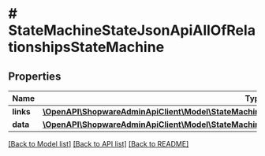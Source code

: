 # # StateMachineStateJsonApiAllOfRelationshipsStateMachine

## Properties

Name | Type | Description | Notes
------------ | ------------- | ------------- | -------------
**links** | [**\OpenAPI\ShopwareAdminApiClient\Model\StateMachineStateJsonApiAllOfRelationshipsStateMachineLinks**](StateMachineStateJsonApiAllOfRelationshipsStateMachineLinks.md) |  | [optional]
**data** | [**\OpenAPI\ShopwareAdminApiClient\Model\StateMachineHistoryJsonApiAllOfRelationshipsStateMachineData**](StateMachineHistoryJsonApiAllOfRelationshipsStateMachineData.md) |  | [optional]

[[Back to Model list]](../../README.md#models) [[Back to API list]](../../README.md#endpoints) [[Back to README]](../../README.md)

